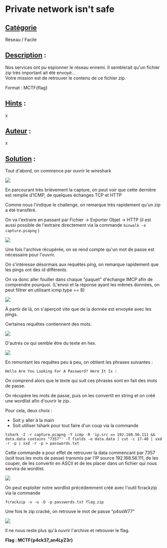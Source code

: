 # **Private network isn't safe**
## <u>**Catégorie**</u>

Réseau / Facile

## <u>**Description**</u> :

Nos services ont pu espionner le réseau ennemi. Il semblerait qu'un fichier zip très important ait été envoyé...  
Votre mission est de retrouver le contenu de ce fichier zip.  

Format : MCTF{flag}

## <u>**Hints**</u> :

x

## <u>**Auteur**</u> :

x

## <u>Solution</u> :

Tout d'abord, on commence par ouvrir le wireshark

![](./photos/wireshark.png)

En parcourant très brièvement la capture, on peut voir que cette dernière est remplie d'ICMP, de quelques échanges TCP et HTTP

Comme nous l'indique le challenge, on remarque très rapidement qu'un zip a été transféré.

On va l'extraire en passant par Fichier -> Exporter Objet -> HTTP (il est aussi possible de l'extraire directement via la commande ```binwalk -e capture.pcapng``` )

![](./photos/zip.png)

Une fois l'archive récupérée, on se rend compte qu'un mot de passe est nécessaire pour l'ouvrir.

On s'intéresse désormais aux requêtes ping, on remarque rapidement que les pings ont des id différents. 

On va donc aller fouiller dans chaque "paquet" d'échange IMCP afin de comprendre pourquoi. (L'envoi et la réponse ayant les mêmes données, on peut filtrer en utilisant icmp.type == 8)

![](./photos/ping.png)

À partir de là, on s'aperçoit vite que de la donnée est envoyée avec les pings.

Certaines requêtes contiennent des mots.

![](./photos/data.png)

D'autres ce qui semble être du texte en hex.

![](./photos/hex.png)

En remontant les requêtes peu à peu, on obtient les phrases suivantes :

```
Hello Are You Looking For A Password? Here It Is : 
```

On comprend alors que le texte qui suit ces phrases sont en fait des mots de passe.

On récupère les mots de passe, puis on les convertit en string et on créé une wordlist afin d'ouvrir le zip.

Pour cela, deux choix :
- Soit y aller à la main
- Soit utiliser tshark pour tout faire d'un coup via la commande 
```
tshark -2 -r capture.pcapng -Y icmp -R 'ip.src == 192.168.56.111 && data.data contains "7357"' -T fields -e data.data | cut -c 17-48 | xxd -r -p | xxd -r -p > passwords.txt
``` 
Cette commande a pour effet de retrouver la data commencant par 7357 (soit tous les mots de passe) transmis par l'IP source 192.168.56.111, de les couper, de les convertir en ASCII et de les placer dans un fichier qui nous servira de wordlist.

![](./photos/passwords.png)

On peut exploiter notre wordlist précédemment créé avec l'outil fcrackzip via la commande 
```
fcrackzip -v -u -D -p passwords.txt flag.zip
```

Une fois le zip cracké, on retrouve le mot de passe "p4ssW77"

![](./photos/crack.png)

Il ne nous reste plus qu'à ouvrir l'archive et retrouver le flag.

**Flag : MCTF{p4ck37_an4LyZ3r}**

